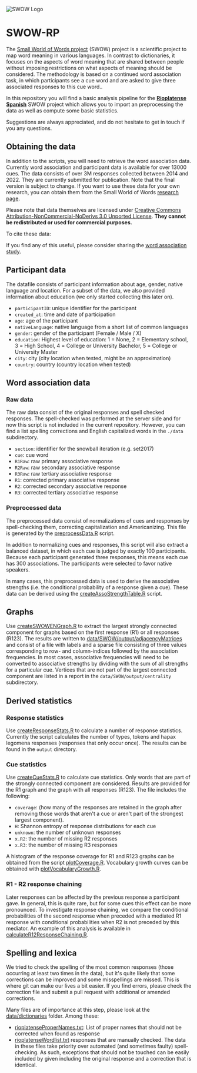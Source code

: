 
![SWOW Logo](https://smallworldofwords.org/img/logos/SWOW_Tag_Wide.png)


# SWOW-RP
The [Small World of Words project](https://smallworldofwords.org/project/) (SWOW) project is a scientific project to map word meaning in various languages.
In contrast to dictionaries, it focuses on the aspects of word meaning that are shared between people without imposing restrictions on what aspects of meaning should be considered.
The methodology is based on a continued word association task, in which participants see a cue word and are asked to give three associated responses to this cue word.. 


In this repository you will find a basic analysis pipeline for the [__Rioplatense Spanish__](https://en.wikipedia.org/wiki/Rioplatense_Spanish) SWOW project which allows you to import an preprocessing the data as well as compute some basic statistics. 

Suggestions are always appreciated, and do not hesitate to get in touch if you any questions.


## Obtaining the data
In addition to the scripts, you will need to retrieve the word association data.
Currently word association and participant data is available for over 13000 cues. The data consists of over 3M  responses collected between 2014 and 2022. They are currently submitted for publication. Note that the final version is subject to change.
If you want to use these data for your own research, you can obtain them from the Small World of Words [research page](https://smallworldofwords.org/project/research/). 

Please note that data themselves are licensed under [Creative Commons Attribution-NonCommercial-NoDerivs 3.0 Unported License](http://creativecommons.org/licenses/by-nc-nd/3.0/deed.en_US).
**They cannot be redistributed or used for commercial purposes.**

To cite these data: 


If you find any of this useful, please consider sharing the [word association study](https://smallworldofwords.org/uy).


## Participant data
The datafile consists of participant information about age, gender, native language and location.
For a subset of the data, we also provided information about education (we only started collecting this later on).

* `participantID`: unique identifier for the participant
* `created_at`: time and date of participation
* `age`: age of the participant
* `nativeLanguage`: native language from a short list of common languages
* `gender`: gender of the participant (Female / Male / X)
* `education`: Highest level of education:  1 = None, 2 = Elementary school, 3 = High School, 4 = College or University Bachelor, 5 = College or University Master
* `city`: city (city location when tested, might be an approximation)
* `country`: country (country location when tested)



## Word association data

### Raw data
The raw data consist of the original responses and spell checked responses. The spell-checked was performed at the server side and for now this script is not included in the current repository.
However, you can find a list spelling corrections and English capitalized words in the `./data` subdirectory.

* `section`: identifier for the snowball iteration (e.g. set2017)
* `cue`: cue word
* `R1Raw`: raw primary associative response
* `R2Raw`: raw secondary associative response
* `R3Raw`: raw tertiary associative response
* `R1`: corrected primary associative response
* `R2`: corrected secondary associative response
* `R3`: corrected tertiary associative response


### Preprocessed data
The preprocessed data consist of normalizations of cues and responses by spell-checking them, correcting capitalization and Americanizing. This file is generated by the [preprocessData.R](https://github.com/almadana/SWOW-RP/blob/master/scripts/preprocessData.R) script.

In addition to normalizing cues and responses, this script will also extract a balanced dataset, in which each cue is judged by exactly 100 participants. Because each participant generated three responses, this means each cue has 300 associations. The participants were selected to favor native speakers.

In many cases, this preprocessed data is used to derive the associative strengths (i.e. the conditional probability of a response given a cue). These data can be derived using the [createAssoStrengthTable.R](https://github.com/almadana/SWOW-RP/blob/master/scripts/createAssoStrengthTable.R) script. 


## Graphs
Use [createSWOWENGraph.R](https://github.com/almadana/SWOW-UY/blob/master/scripts/createSWOWENGraph.R) to extract the largest strongly connected component  for graphs based on the first response (R1) or all responses (R123). The results are written to [data/SWOW/output/adjacencyMatrices](https://github.com/almadana/SWOW-RP/blob/master/data/SWOW/output/adjacencyMatrices) and consist of a file with labels and a sparse file consisting of three values corresponding to row- and column-indices followed by the association frequencies.
In most cases, associative frequencies will need to be converted to associative strengths by dividing with the sum of all strengths for a particular cue.
Vertices that are not part of the largest connected component are listed in a report in the `data/SWOW/output/centrality` subdirectory.


## Derived statistics
### Response statistics
Use [createResponseStats.R](https://github.com/almadana/SWOW-RP/blob/master/scripts/createResponseStats.R) to calculate a number of response statistics. Currently the script calculates the number of types, tokens and hapax legomena responses (responses that only occur once). The results can be found in the `output` directory.
### Cue statistics
Use [createCueStats.R](https://github.com/almadana/SWOW-RP/blob/master/scripts/createCueStats.R) to calculate cue statistics. Only words that are part of the strongly connected component are considered. Results are provided for the R1 graph and the graph with all responses (R123). The file includes the following:

* `coverage`: (how many of the responses are retained in the graph after removing those words that aren't a cue or aren't part of the strongest largest component).
* `H`: Shannon entropy of response distributions for each cue
* `unknown`: the number of unknown responses
* `x.R2`: the number of missing R2 responses
* `x.R3`: the number of missing R3 responses

A histogram of the response coverage for R1 and R123 graphs can be obtained from the script [plotCoverage.R](https://github.com/almadana/SWOWES-UY-2018/blob/master/R/plotCoverage.R). Vocabulary growth curves can be obtained with [plotVocabularyGrowth.R](https://github.com/almadana/SWOW-RP/blob/master/scripts/plotVocabularyGrowth.R).

### R1 - R2 response chaining
Later responses can be affected by the previous response a participant gave. In general, this is quite rare, but for some cues this effect can be more pronounced. To investigate response chaining, we compare the conditional probabilities of the second response when preceded with a mediated R1 response with conditional probabilities when R2 is not preceded by this mediator. 
An example of this analysis is available in [calculateR12ResponseChaining.R](https://github.com/almadana/SWOW-RP/blob/master/scripts/calculateR12ResponseChaining.R).

## Spelling and lexica
We tried to check the spelling of the most common responses (those occurring at least two times in the data), but it's quite likely that some corrections can be improved and some misspellings are missed. This is where git can make our lives a bit easier. If you find errors, please check the correction file and submit a pull request with additional or amended corrections.

Many files are of importance at this step, please look at the [data/dictionaries](https://github.com/almadana/SWOW-RP/blob/master/data/dictionaries/) folder. Among these:
* [rioplatenseProperNames.txt](https://github.com/almadana/SWOW-RP/blob/master/data/dictionaries/rioplatenseProperNames.txt): List of proper names that should not be corrected when found as response
* [rioplatenseWordlist.txt](https://github.com/almadana/SWOW-RP/blob/master/data/dictionaries/rioplatenseWordlist.txt) responses that are manually checked. The data in these files take priority over automated (and sometimes faulty) spell-checking. As such, exceptions that should not be touched can be easily included by given including the original response and a correction that is identical.

